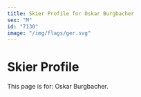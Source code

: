 ```yaml
---
title: Skier Profile for Oskar Burgbacher
sex: "M"
id: "7130"
image: "/img/flags/ger.svg" 
---
```


# Skier Profile

This page is for: Oskar Burgbacher.
    